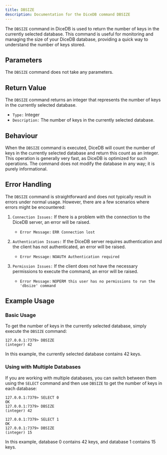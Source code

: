 ```yaml
---
title: DBSIZE
description: Documentation for the DiceDB command DBSIZE
---
```


The `DBSIZE` command in DiceDB is used to return the number of keys in the currently selected database. This command is useful for monitoring and managing the size of your DiceDB database, providing a quick way to understand the number of keys stored.

## Parameters

The `DBSIZE` command does not take any parameters.

## Return Value

The `DBSIZE` command returns an integer that represents the number of keys in the currently selected database.

- `Type:` Integer
- `Description:` The number of keys in the currently selected database.

## Behaviour

When the `DBSIZE` command is executed, DiceDB will count the number of keys in the currently selected database and return this count as an integer. This operation is generally very fast, as DiceDB is optimized for such operations. The command does not modify the database in any way; it is purely informational.

## Error Handling

The `DBSIZE` command is straightforward and does not typically result in errors under normal usage. However, there are a few scenarios where errors might be encountered:

1. `Connection Issues:` If there is a problem with the connection to the DiceDB server, an error will be raised.

   - `Error Message:` `ERR Connection lost`

2. `Authentication Issues:` If the DiceDB server requires authentication and the client has not authenticated, an error will be raised.

   - `Error Message:` `NOAUTH Authentication required`

3. `Permission Issues:` If the client does not have the necessary permissions to execute the command, an error will be raised.

   - `Error Message:` `NOPERM this user has no permissions to run the 'dbsize' command`

## Example Usage

### Basic Usage

To get the number of keys in the currently selected database, simply execute the `DBSIZE` command:

```shell
127.0.0.1:7379> DBSIZE
(integer) 42
```

In this example, the currently selected database contains 42 keys.

### Using with Multiple Databases

If you are working with multiple databases, you can switch between them using the `SELECT` command and then use `DBSIZE` to get the number of keys in each database:

```shell
127.0.0.1:7379> SELECT 0
OK
127.0.0.1:7379> DBSIZE
(integer) 42

127.0.0.1:7379> SELECT 1
OK
127.0.0.1:7379> DBSIZE
(integer) 15
```

In this example, database 0 contains 42 keys, and database 1 contains 15 keys.
